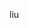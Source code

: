 <!--
 * @Author: your name
 * @Date: 2020-11-25 23:56:15
 * @LastEditTime: 2020-11-25 23:57:52
 * @LastEditors: Please set LastEditors
 * @Description: In User Settings Edit
 * @FilePath: \node_project\流.md
-->
liu